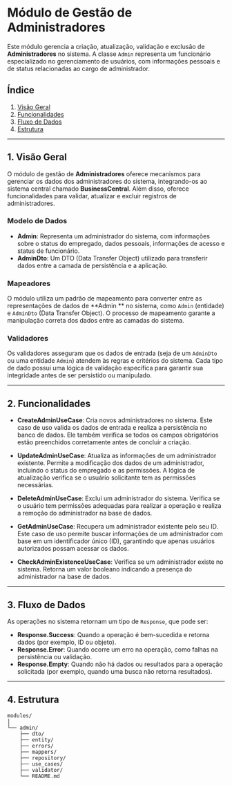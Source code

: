 # Módulo de Gestão de Administradores
  
Este módulo gerencia a criação, atualização, validação e exclusão de **Administradores** no sistema.
A classe `Admin` representa um funcionário especializado no gerenciamento de usuários, com
informações pessoais e de status relacionadas ao cargo de administrador.
  
## Índice
  
1. [Visão Geral](#1-visão-geral)
2. [Funcionalidades](#2-funcionalidades)
3. [Fluxo de Dados](#3-fluxo-de-dados)
4. [Estrutura](#4-estrutura)
  
---
  
## 1. **Visão Geral**
  
O módulo de gestão de **Administradores** oferece mecanismos para gerenciar os dados dos
administradores do sistema, integrando-os ao sistema central chamado **BusinessCentral**. Além
disso, oferece funcionalidades para validar, atualizar e excluir registros de administradores.
  
### Modelo de Dados
  
- **Admin**: Representa um administrador do sistema, com informações sobre o status do empregado,
  dados pessoais, informações de acesso e status de funcionário.
- **AdminDto**: Um DTO (Data Transfer Object) utilizado para transferir dados entre a camada de
  persistência e a aplicação.

### Mapeadores
  
O módulo utiliza um padrão de mapeamento para converter entre as representações de dados de **Admin
** no sistema, como `Admin` (entidade) e `AdminDto` (Data Transfer Object). O processo de mapeamento
garante a manipulação correta dos dados entre as camadas do sistema.
  
### Validadores
  
Os validadores asseguram que os dados de entrada (seja de um `AdminDto` ou uma entidade `Admin`)
atendem às regras e critérios do sistema. Cada tipo de dado possui uma lógica de validação
específica para garantir sua integridade antes de ser persistido ou manipulado.
  
---
  
## 2. **Funcionalidades**
  
- **CreateAdminUseCase**: Cria novos administradores no sistema. Este caso de uso valida os dados de
  entrada e realiza a persistência no banco de dados. Ele também verifica se todos os campos
  obrigatórios estão preenchidos corretamente antes de concluir a criação.
  
- **UpdateAdminUseCase**: Atualiza as informações de um administrador existente. Permite a
  modificação dos dados de um administrador, incluindo o status do empregado e as permissões. A
  lógica de atualização verifica se o usuário solicitante tem as permissões necessárias.
  
- **DeleteAdminUseCase**: Exclui um administrador do sistema. Verifica se o usuário tem permissões
  adequadas para realizar a operação e realiza a remoção do administrador na base de dados.
  
- **GetAdminUseCase**: Recupera um administrador existente pelo seu ID. Este caso de uso permite
  buscar informações de um administrador com base em um identificador único (ID), garantindo que
  apenas usuários autorizados possam acessar os dados.
  
- **CheckAdminExistenceUseCase**: Verifica se um administrador existe no sistema. Retorna um valor
  booleano indicando a presença do administrador na base de dados.
  
---
  
## 3. **Fluxo de Dados**
  
As operações no sistema retornam um tipo de `Response`, que pode ser:

- **Response.Success<T>**: Quando a operação é bem-sucedida e retorna dados (por exemplo, ID ou
  objeto).
- **Response.Error**: Quando ocorre um erro na operação, como falhas na persistência ou validação.
- **Response.Empty**: Quando não há dados ou resultados para a operação solicitada (por exemplo,
  quando uma busca não retorna resultados).

---

## 4. **Estrutura**

```text
modules/
│
└── admin/
    ├── dto/
    ├── entity/
    ├── errors/
    ├── mappers/
    ├── repository/
    ├── use_cases/
    ├── validator/
    └── README.md